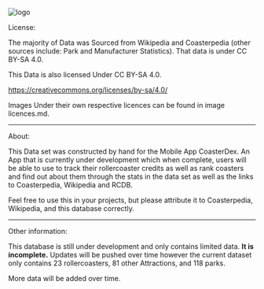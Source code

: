 ![logo](https://github.com/user-attachments/assets/e55b8473-9ad5-4a23-93b6-cf7a23742525)

License:

The majority of Data was Sourced from Wikipedia and Coasterpedia (other sources include: Park and Manufacturer Statistics). That data is under CC BY-SA 4.0. 

This Data is also licensed Under CC BY-SA 4.0.

https://creativecommons.org/licenses/by-sa/4.0/

Images Under their own respective licences can be found in image licences.md.

----------------------------------------------------------------------------------------------

About: 

This Data set was constructed by hand for the Mobile App CoasterDex. An App that is currently under development which when complete, users will be able to use to track their rollercoaster credits as well as rank coasters and find out about them through the stats in the data set as well as the links to Coasterpedia, Wikipedia and RCDB. 

Feel free to use this in your projects, but please attribute it to Coasterpedia, Wikipedia, and this database correctly. 

----------------------------------------------------------------------------------------------

Other information: 

This database is still under development and only contains limited data. **It is incomplete.** Updates will be pushed over time however the current dataset only contains 23 rollercoasters, 81 other Attractions, and 118 parks. 

More data will be added over time. 


